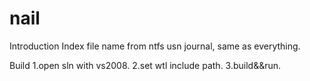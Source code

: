 nail
====
Introduction
Index file name from ntfs usn journal, same as everything.

Build
1.open sln with vs2008.
2.set wtl include path.
3.build&&run.

